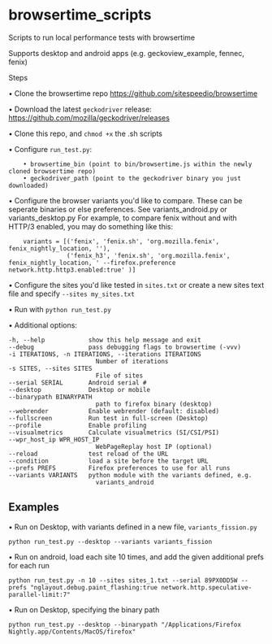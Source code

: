 # browsertime_scripts

Scripts to run local performance tests with browsertime

Supports desktop and android apps (e.g. geckoview_example, fennec, fenix)

Steps

• Clone the browsertime repo https://github.com/sitespeedio/browsertime

• Download the latest `geckodriver` release: https://github.com/mozilla/geckodriver/releases

• Clone this repo, and  `chmod +x` the .sh scripts

• Configure `run_test.py`:

        • browsertime_bin (point to bin/browsertime.js within the newly cloned browsertime repo)
        • geckodriver_path (point to the geckodriver binary you just downloaded)

• Configure the browser variants you'd like to compare. These can be seperate binaries or else preferences.
  See variants_android.py  or variants_desktop.py
  For example, to compare fenix without and with HTTP/3 enabled, you may do something like this:

        variants = [('fenix', 'fenix.sh', 'org.mozilla.fenix', fenix_nightly_location, ''),
                    ('fenix_h3', 'fenix.sh', 'org.mozilla.fenix', fenix_nightly_location, ' --firefox.preference network.http.http3.enabled:true' )]
  
• Configure the sites you'd like tested in `sites.txt` or create a new sites text file and specify `--sites my_sites.txt`

• Run with `python run_test.py`

• Additional options:

    -h, --help            show this help message and exit
    --debug               pass debugging flags to browsertime (-vvv)
    -i ITERATIONS, -n ITERATIONS, --iterations ITERATIONS
                            Number of iterations
    -s SITES, --sites SITES
                            File of sites
    --serial SERIAL       Android serial #
    --desktop             Desktop or mobile
    --binarypath BINARYPATH
                            path to firefox binary (desktop)
    --webrender           Enable webrender (default: disabled)
    --fullscreen          Run test in full-screen (Desktop)
    --profile             Enable profiling
    --visualmetrics       Calculate visualmetrics (SI/CSI/PSI)
    --wpr_host_ip WPR_HOST_IP
                            WebPageReplay host IP (optional)
    --reload              test reload of the URL
    --condition           load a site before the target URL
    --prefs PREFS         Firefox preferences to use for all runs
    --variants VARIANTS   python module with the variants defined, e.g.
                            variants_android

## Examples ##

• Run on Desktop, with variants defined in a new file, `variants_fission.py`

    python run_test.py --desktop --variants variants_fission
• Run on android, load each site 10 times, and add the given additional prefs for each run

    python run_test.py -n 10 --sites sites_1.txt --serial 89PX0DD5W --prefs "nglayout.debug.paint_flashing:true network.http.speculative-parallel-limit:7"
    
• Run on Desktop, specifying the binary path

    python run_test.py --desktop --binarypath "/Applications/Firefox Nightly.app/Contents/MacOS/firefox"
